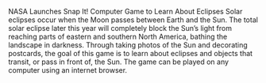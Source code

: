 NASA Launches Snap It! Computer Game to Learn About Eclipses 
 Solar eclipses occur when the Moon passes between Earth and the Sun. The total solar eclipse later this year will completely block the Sun’s light from reaching parts of eastern and southern North America, bathing the landscape in darkness. Through taking photos of the Sun and decorating postcards, the goal of this game is to learn about eclipses and objects that transit, or pass in front of, the Sun. The game can be played on any computer using an internet browser.